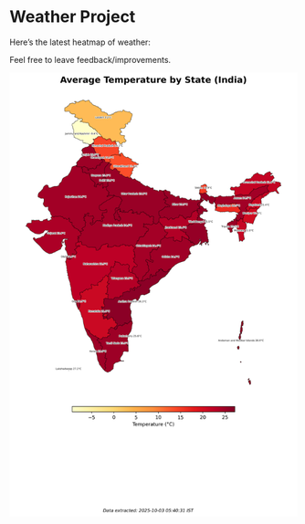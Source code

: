 # Weather Project

Here’s the latest heatmap of weather:

Feel free to leave feedback/improvements.

![India Heatmap](docs/assets/india_heatmap.png?v=DF1479)
